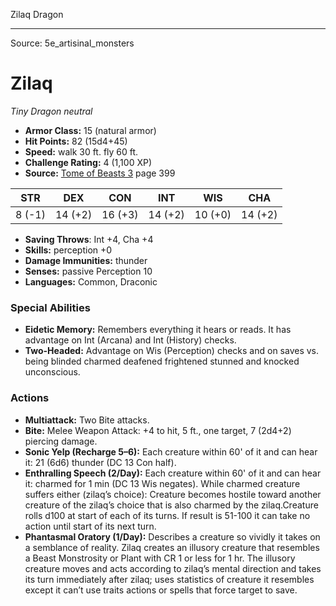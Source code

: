 <MonsterName/>Zilaq</MonsterName>
<CreatureType/>Dragon</CreatureType>



---

Source: 5e_artisinal_monsters

# Zilaq

*Tiny* *Dragon* *neutral*

- **Armor Class:** 15 (natural armor)
- **Hit Points:** 82 (15d4+45)
- **Speed:** walk 30 ft. fly 60 ft.
- **Challenge Rating:** 4 (1,100 XP)
- **Source:** [Tome of Beasts 3](https://koboldpress.com/kpstore/product/tome-of-beasts-3-for-5th-edition/) page 399

| STR | DEX | CON | INT | WIS | CHA |
| --- | --- | --- | --- | --- | --- |
| 8 (-1) | 14 (+2) | 16 (+3) | 14 (+2) | 10 (+0) | 14 (+2) |

- **Saving Throws**: Int +4, Cha +4
- **Skills:** perception +0
- **Damage Immunities:** thunder
- **Senses:** passive Perception 10
- **Languages:** Common, Draconic

### Special Abilities

- **Eidetic Memory:** Remembers everything it hears or reads. It has advantage on Int (Arcana) and Int (History) checks.
- **Two-Headed:** Advantage on Wis (Perception) checks and on saves vs. being blinded charmed deafened frightened stunned and knocked unconscious.

### Actions

- **Multiattack:** Two Bite attacks.
- **Bite:** Melee Weapon Attack: +4 to hit, 5 ft., one target, 7 (2d4+2) piercing damage.
- **Sonic Yelp (Recharge 5–6):** Each creature within 60' of it and can hear it: 21 (6d6) thunder (DC 13 Con half). 
- **Enthralling Speech (2/Day):** Each creature within 60' of it and can hear it: charmed for 1 min (DC 13 Wis negates). While charmed creature suffers either (zilaq’s choice): Creature becomes hostile toward another creature of the zilaq’s choice that is also charmed by the zilaq.Creature rolls d100 at start of each of its turns. If result is 51-100 it can take no action until start of its next turn.
- **Phantasmal Oratory (1/Day):** Describes a creature so vividly it takes on a semblance of reality. Zilaq creates an illusory creature that resembles a Beast Monstrosity or Plant with CR 1 or less for 1 hr. The illusory creature moves and acts according to zilaq’s mental direction and takes its turn immediately after zilaq; uses statistics of creature it resembles except it can’t use traits actions or spells that force target to save.




